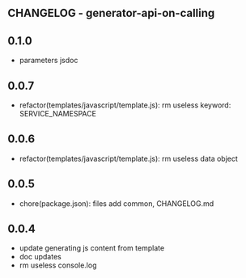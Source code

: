 CHANGELOG - generator-api-on-calling
---

## 0.1.0

+ parameters jsdoc

## 0.0.7

- refactor(templates/javascript/template.js): rm useless keyword: SERVICE_NAMESPACE

## 0.0.6

- refactor(templates/javascript/template.js): rm useless data object

## 0.0.5

- chore(package.json): files add common, CHANGELOG.md

## 0.0.4

- update generating js content from template
- doc updates
- rm useless console.log
